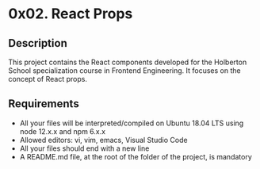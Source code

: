 # 0x02. React Props

## Description
This project contains the React components developed for the Holberton School specialization course in Frontend Engineering. It focuses on the concept of React props.

## Requirements
- All your files will be interpreted/compiled on Ubuntu 18.04 LTS using node 12.x.x and npm 6.x.x
- Allowed editors: vi, vim, emacs, Visual Studio Code
- All your files should end with a new line
- A README.md file, at the root of the folder of the project, is mandatory

